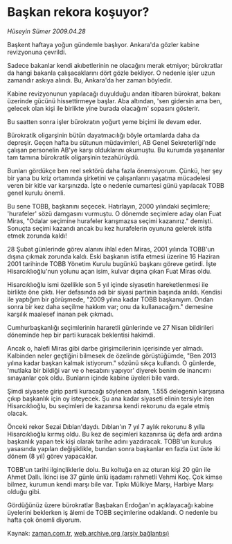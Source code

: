 # Başkan rekora koşuyor?

*Hüseyin Sümer 2009.04.28*

<tr><td class="metin" colspan="2" style="padding-top: 20px; padding-left: 5px; padding-right: 10px;">Başkent haftaya yoğun gündemle başlıyor. Ankara'da gözler kabine revizyonuna çevrildi.</td></tr><tr><td class="metin" colspan="2" style="padding-top: 20px; padding-left: 5px; padding-right: 10px;"><p>Sadece bakanlar kendi akıbetlerinin ne olacağını merak etmiyor; bürokratlar da hangi bakanla çalışacaklarını dört gözle bekliyor. O nedenle işler uzun zamandır askıya alındı. Bu, Ankara'da her zaman böyledir.
<p>Kabine revizyonunun yapılacağı duyulduğu andan itibaren bürokrat, bakanı üzerinde gücünü hissettirmeye başlar. Aba altından, 'sen gidersin ama ben, gelecek olan kişi ile birlikte yine burada olacağım' sopasını gösterir.
<p>Bu saatten sonra işler bürokratın yoğurt yeme biçimi ile devam eder.
<p>Bürokratik oligarşinin bütün dayatmacılığı böyle ortamlarda daha da depreşir. Geçen hafta bu sütunun müdavimleri, AB Genel Sekreterliği'nde çalışan personelin AB'ye karşı olduklarını okumuştu. Bu kurumda yaşananlar tam tamına bürokratik oligarşinin tezahürüydü.
<p>Bunları gördükçe ben reel sektörü daha fazla önemsiyorum. Çünkü, her şey bir yana bu kriz ortamında şirketini ve çalışanlarını yaşatma mücadelesi veren bir kitle var karşınızda. İşte o nedenle cumartesi günü yapılacak TOBB genel kurulu önemli.
<p>Bu sene TOBB, başkanını seçecek. Hatırlayın, 2000 yılındaki seçimlere; 'hurafeler' sözü damgasını vurmuştu. O dönemde seçimlere aday olan Fuat Miras, "Odalar seçimine hurafeler karışmazsa seçimi kazanırız." demişti. Sonuçta seçimi kazandı ancak bu kez hurafelerin oyununa gelerek istifa etmek zorunda kaldı!
<p>28 Şubat günlerinde görev alanını ihlal eden Miras, 2001 yılında TOBB'un dışına çıkmak zorunda kaldı. Eski başkanın istifa etmesi üzerine 16 Haziran 2001 tarihinde TOBB Yönetim Kurulu bugünkü başkanı göreve getirdi. İşte Hisarcıklıoğlu'nun yolunu açan isim, kulvar dışına çıkan Fuat Miras oldu.
<p>Hisarcıklıoğlu ismi özellikle son 5 yıl içinde siyasetin hareketlenmesi ile birlikte öne çıktı. Her defasında adı bir siyasi partinin başında anıldı. Kendisi ile yaptığım bir görüşmede, "2009 yılına kadar TOBB başkanıyım. Ondan sonra bir kez daha seçilme hakkım var; onu da kullanacağım." demesine karşılık maalesef inanan pek çıkmadı.
<p>Cumhurbaşkanlığı seçimlerinin hararetli günlerinde ve 27 Nisan bildirileri döneminde hep bir parti kuracak beklentisi hakimdi.
<p>Ancak o, halefi Miras gibi darbe girişimcilerinin içerisinde yer almadı. Kalbinden neler geçtiğini bilmesek de özelinde görüştüğümde, "Ben 2013 yılına kadar başkan kalmak istiyorum." sözünü sıkça kullandı. O günlerde, 'mutlaka bir bildiği var ve o hesabını yapıyor' diyerek benim de inancımı sınayanlar çok oldu. Bunların içinde kabine üyeleri bile vardı.
<p> Şimdi siyasete girip parti kuracağı söylenen adam, 1.555 delegenin karşısına çıkıp başkanlık için oy isteyecek. Şu ana kadar siyaseti elinin tersiyle iten Hisarcıklıoğlu, bu seçimleri de kazanırsa kendi rekorunu da egale etmiş olacak.
<p>Önceki rekor Sezai Dıblan'daydı. Dıblan'ın 7 yıl 7 aylık rekorunu 8 yılla Hisarcıklıoğlu kırmış oldu. Bu kez de seçimleri kazanırsa üç defa ardı ardına başkanlık yapan tek kişi olarak tarihe adını yazdıracak. TOBB'un kuruluş yasasında yapılan değişiklikle, bundan sonra başkanlar en fazla üst üste iki dönem (8 yıl) görev yapacaklar.
<p>TOBB'un tarihi ilginçliklerle dolu. Bu koltuğa en az oturan kişi 20 gün ile Ahmet Dallı. İkinci ise 37 günle ünlü işadamı rahmetli Vehmi Koç. Çok kimse bilmez, kurumun kendi marşı bile var. Tıpkı Mülkiye Marşı, Harbiye Marşı olduğu gibi.
<p>Gördüğünüz üzere bürokratlar Başbakan Erdoğan'ın açıklayacağı kabine üyelerini beklerken iş âlemi de TOBB seçimlerine odaklandı. O nedenle bu hafta çok önemli diyorum.<br/></p></p></p></p></p></p></p></p></p></p></p></p></p></p></td></tr>

Kaynak: [zaman.com.tr](http://zaman.com.tr/yazar.do?yazino=842349), [web.archive.org (arşiv bağlantısı)](http://web.archive.org/web/20090517035617/http://www.zaman.com.tr:80/yazar.do?yazino=842349)
